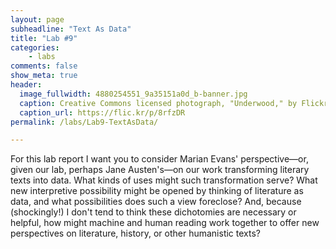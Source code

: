 ```yaml
---
layout: page
subheadline: "Text As Data"
title: "Lab #9"
categories:
    - labs
comments: false
show_meta: true
header:
  image_fullwidth: 4880254551_9a35151a0d_b-banner.jpg
  caption: Creative Commons licensed photograph, "Underwood," by Flickr user Canned Muffins
  caption_url: https://flic.kr/p/8rfzDR
permalink: /labs/Lab9-TextAsData/

---
```


For this lab report I want you to consider Marian Evans' perspective—or, given our lab, perhaps Jane Austen's—on our work transforming literary texts into data. What kinds of uses might such transformation serve? What new interpretive possibility might be opened by thinking of literature as data, and what possibilities does such a view foreclose? And, because (shockingly!) I don't tend to think these dichotomies are necessary or helpful, how might machine and human reading work together to offer new perspectives on literature, history, or other humanistic texts?



